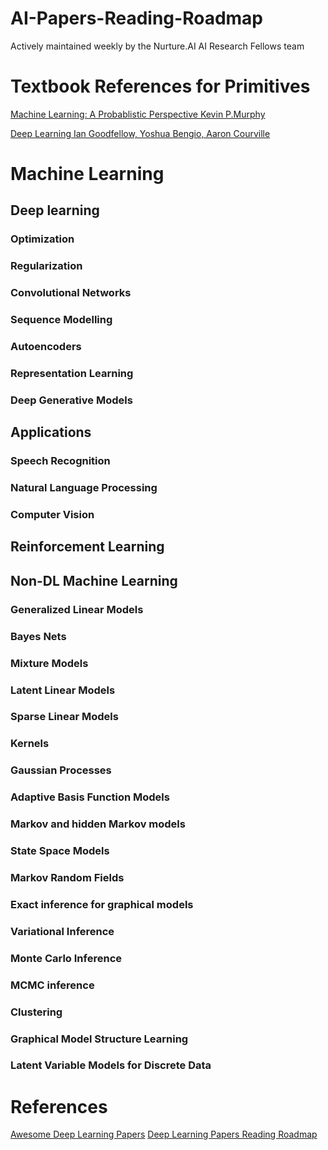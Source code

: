 # AI-Papers-Reading-Roadmap
Actively maintained weekly by the Nurture.AI AI Research Fellows team

# Textbook References for Primitives
[Machine Learning: A Probablistic Perspective Kevin P.Murphy](https://www.cs.ubc.ca/~murphyk/MLbook/)

[Deep Learning Ian Goodfellow, Yoshua Bengio, Aaron Courville](http://www.deeplearningbook.org/)


# Machine Learning

## Deep learning
### Optimization

### Regularization

### Convolutional Networks

### Sequence Modelling

### Autoencoders

### Representation Learning

### Deep Generative Models

## Applications

### Speech Recognition

### Natural Language Processing

### Computer Vision

## Reinforcement Learning

## Non-DL Machine Learning

### Generalized Linear Models

### Bayes Nets

### Mixture Models

### Latent Linear Models

### Sparse Linear Models

### Kernels

### Gaussian Processes

### Adaptive Basis Function Models

### Markov and hidden Markov models

### State Space Models

### Markov Random Fields

### Exact inference for graphical models

### Variational Inference

### Monte Carlo Inference

### MCMC inference

### Clustering

### Graphical Model Structure Learning

### Latent Variable Models for Discrete Data


# References
[Awesome Deep Learning Papers](https://github.com/terryum/awesome-deep-learning-papers)
[Deep Learning Papers Reading Roadmap](https://github.com/floodsung/Deep-Learning-Papers-Reading-Roadmap)
